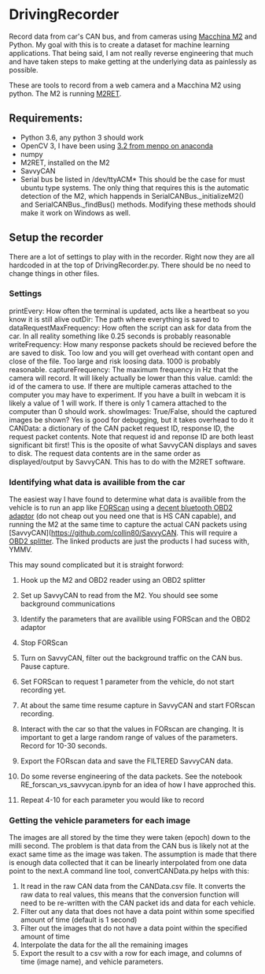 # DrivingRecorder
Record data from car's CAN bus, and from cameras using [Macchina M2](https://www.macchina.cc/) and Python. My goal with this is to create a dataset for machine learning applications. That being said, I am not really reverse engineering that much and have taken steps to make getting at the underlying data as painlessly as possible.

These are tools to record from a web camera and a Macchina M2 using python.
The M2 is running [M2RET](https://github.com/collin80/M2RET).

## Requirements:
* Python 3.6, any python 3 should work
* OpenCV 3, I have been using [3.2 from menpo on anaconda](https://anaconda.org/menpo/opencv3)
* numpy
* M2RET, installed on the M2
* SavvyCAN
* Serial bus be listed in /dev/ttyACM* This should be the case for must ubuntu type systems. The only thing that requires this is the automatic detection of the M2, which happends in SerialCANBus._initializeM2() and SerialCANBus._findBus() methods. Modifying these methods should make it work on Windows as well. 

## Setup the recorder
There are a lot of settings to play with in the recorder. Right now they are all hardcoded in at the top of DrivingRecorder.py. There should be no need to change things in other files. 

### Settings
printEvery: How often the terminal is updated, acts like a heartbeat so you know it is still alive
outDir: The path where everything is saved to
dataRequestMaxFrequency: How often the script can ask for data from the car. In all reality something like 0.25 seconds is probably reasonable
writeFrequency: How many response packets should be recieved before the are saved to disk. Too low and you will get overhead with contant open and close of the file. Too large and risk loosing data. 1000 is probably reasonable.
captureFrequency: The maximum frequency in Hz that the camera will record. It will likely actually be lower than this value.
camId: the id of the camera to use. If there are multiple cameras attached to the computer you may have to experiment. If you have a built in webcam it is likely a value of 1 will work. If there is only 1 camera attached to the computer than 0 should work.
showImages: True/False, should the captured images be shown? Yes is good for debugging, but it takes overhead to do it
CANData: a dictionary of the CAN packet request ID, response ID, the request packet contents. Note that request id and reponse ID are both least significant bit first! This is the oposite of what SavvyCAN displays and saves to disk. The request data contents are in the same order as displayed/output by SavvyCAN. This has to do with the M2RET software.

### Identifying what data is availible from the car
The easiest way I have found to determine what data is availible from the vehicle is to run an app like [FORScan](https://www.forscan.org/download.html) using a [decent bluetooth OBD2 adaptor](https://www.amazon.com/gp/product/B01MUALTSX/ref=oh_aui_detailpage_o09_s00?ie=UTF8&psc=1) (do not cheap out you need one that is HS CAN capable), and running the M2 at the same time to capture the actual CAN packets using [SavvyCAN](https://github.com/collin80/SavvyCAN. This will require a [OBD2 splitter](https://www.amazon.com/gp/product/B017IBP1MK/ref=oh_aui_detailpage_o06_s00?ie=UTF8&psc=1). The linked products are just the products I had sucess with, YMMV.

This may sound complicated but it is straight forword:
1) Hook up the M2 and OBD2 reader using an OBD2 splitter
2) Set up SavvyCAN to read from the M2. You should see some background communications
3) Identify the parameters that are availible using FORScan and the OBD2 adaptor

4) Stop FORScan
5) Turn on SavvyCAN, filter out the background traffic on the CAN bus. Pause capture.
6) Set FORScan to request 1 parameter from the vehicle, do not start recording yet.
7) At about the same time resume capture in SavvyCAN and start FORscan recording.
8) Interact with the car so that the values in FORscan are changing. It is important to get a large random range of values of the parameters. Record for 10-30 seconds.
9) Export the FORscan data and save the FILTERED SavvyCAN data.
10) Do some reverse engineering of the data packets. See the notebook RE_forscan_vs_savvycan.ipynb for an idea of how I have approched this.
11) Repeat 4-10 for each parameter you would like to record

### Getting the vehicle parameters for each image
The images are all stored by the time they were taken (epoch) down to the milli second. The problem is that data from the CAN bus is likely not at the exact same time as the image was taken. The assumption is made that there is enough data collected that it can be linearly interpolated from one data point to the next.A command line tool, convertCANData.py helps with this:
1) It read in the raw CAN data from the CANData.csv file. It converts the raw data to real values, this means that the conversion function will need to be re-written with the CAN packet ids and data for each vehicle. 
2) Filter out any data that does not have a data point within some specified amount of time (default is 1 second)
3) Filter out the images that do not have a data point within the specified amount of time
4) Interpolate the data for the all the remaining images
5) Export the result to a csv with a row for each image, and columns of time (image name), and vehicle parameters.





